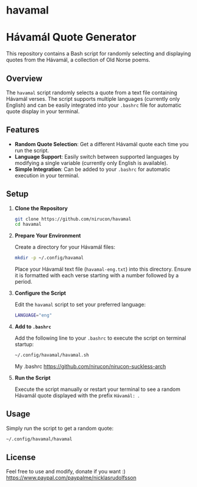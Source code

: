# havamal

# Hávamál Quote Generator

This repository contains a Bash script for randomly selecting and displaying quotes from the Hávamál, a collection of Old Norse poems.

## Overview

The `havamal` script randomly selects a quote from a text file containing Hávamál verses. The script supports multiple languages (currently only English) and can be easily integrated into your `.bashrc` file for automatic quote display in your terminal.

## Features

- **Random Quote Selection**: Get a different Hávamál quote each time you run the script.
- **Language Support**: Easily switch between supported languages by modifying a single variable (currently only English is available).
- **Simple Integration**: Can be added to your `.bashrc` for automatic execution in your terminal.

## Setup

1. **Clone the Repository**

   ```bash
   git clone https://github.com/nirucon/havamal
   cd havamal
   ```

2. **Prepare Your Environment**

   Create a directory for your Hávamál files:

   ```bash
   mkdir -p ~/.config/havamal
   ```

   Place your Hávamál text file (`havamal-eng.txt`) into this directory. Ensure it is formatted with each verse starting with a number followed by a period.

3. **Configure the Script**

   Edit the `havamal` script to set your preferred language:

   ```bash
   LANGUAGE="eng"
   ```

4. **Add to `.bashrc`**

   Add the following line to your `.bashrc` to execute the script on terminal startup:

   ```bash
   ~/.config/havamal/havamal.sh
   ```
   My .bashrc https://github.com/nirucon/nirucon-suckless-arch

5. **Run the Script**

   Execute the script manually or restart your terminal to see a random Hávamál quote displayed with the prefix `Hávamál: `.

## Usage

Simply run the script to get a random quote:

```bash
~/.config/havamal/havamal
```

## License

Feel free to use and modify, donate if you want :) https://www.paypal.com/paypalme/nicklasrudolfsson
